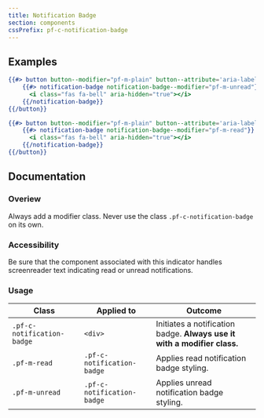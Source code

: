 ```yaml
---
title: Notification Badge
section: components
cssPrefix: pf-c-notification-badge
---
```


## Examples
```hbs title=Notification-badge
{{#> button button--modifier="pf-m-plain" button--attribute='aria-label="Unread notifications"'}}
    {{#> notification-badge notification-badge--modifier="pf-m-unread"}}
      <i class="fas fa-bell" aria-hidden="true"></i>
    {{/notification-badge}}
{{/button}}

{{#> button button--modifier="pf-m-plain" button--attribute='aria-label="Notifications"'}}
    {{#> notification-badge notification-badge--modifier="pf-m-read"}}
      <i class="fas fa-bell" aria-hidden="true"></i>
    {{/notification-badge}}
{{/button}}
```

## Documentation
### Overiew
Always add a modifier class. Never use the class `.pf-c-notification-badge` on its own.

### Accessibility
Be sure that the component associated with this indicator handles screenreader text indicating read or unread notifications.

### Usage
| Class | Applied to | Outcome |
| -- | -- | -- |
| `.pf-c-notification-badge` | `<div>` |  Initiates a notification badge. **Always use it with a modifier class.** |
| `.pf-m-read` | `.pf-c-notification-badge` |  Applies read notification badge styling. |
| `.pf-m-unread` | `.pf-c-notification-badge` |  Applies unread notification badge styling. |
